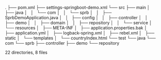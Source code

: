 .
├── pom.xml
├── settings-springboot-demo.xml
└── src
    ├── main
    │   ├── java
    │   │   └── com
    │   │       └── sprb
    │   │           ├── SprbDemoApplication.java
    │   │           ├── config
    │   │           ├── controller
    │   │           ├── demo
    │   │           ├── domain
    │   │           ├── repository
    │   │           └── service
    │   └── resources
    │       ├── META-INF
    │       ├── application.properties.bak
    │       ├── application.yml
    │       ├── logback-spring.xml
    │       ├── rebel.xml
    │       ├── static
    │       └── templates
    │           └── countryIndex.html
    └── test
        └── java
            └── com
                └── sprb
                    ├── controller
                    ├── demo
                    └── repository

22 directories, 8 files
